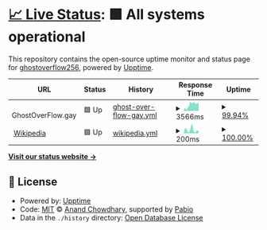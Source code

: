 # [📈 Live Status](https://GhostDog98.github.io/upptime): <!--live status--> **🟩 All systems operational**

This repository contains the open-source uptime monitor and status page for [ghostoverflow256](https://GhostDog98.github.io/upptime), powered by [Upptime](https://github.com/upptime/upptime).

<!--start: status pages-->
<!-- This summary is generated by Upptime (https://github.com/upptime/upptime) -->
<!-- Do not edit this manually, your changes will be overwritten -->
<!-- prettier-ignore -->
| URL | Status | History | Response Time | Uptime |
| --- | ------ | ------- | ------------- | ------ |
| <img alt="" src="https://icons.duckduckgo.com/ip3/ghostoverflow.gay.ico" height="13"> GhostOverFlow.gay | 🟩 Up | [ghost-over-flow-gay.yml](https://github.com/GhostDog98/upptime/commits/HEAD/history/ghost-over-flow-gay.yml) | <details><summary><img alt="Response time graph" src="./graphs/ghost-over-flow-gay/response-time-week.png" height="20"> 3566ms</summary><br><a href="https://GhostDog98.github.io/upptime/history/ghost-over-flow-gay"><img alt="Response time 3566" src="https://img.shields.io/endpoint?url=https%3A%2F%2Fraw.githubusercontent.com%2FGhostDog98%2Fupptime%2FHEAD%2Fapi%2Fghost-over-flow-gay%2Fresponse-time.json"></a><br><a href="https://GhostDog98.github.io/upptime/history/ghost-over-flow-gay"><img alt="24-hour response time 10695" src="https://img.shields.io/endpoint?url=https%3A%2F%2Fraw.githubusercontent.com%2FGhostDog98%2Fupptime%2FHEAD%2Fapi%2Fghost-over-flow-gay%2Fresponse-time-day.json"></a><br><a href="https://GhostDog98.github.io/upptime/history/ghost-over-flow-gay"><img alt="7-day response time 3566" src="https://img.shields.io/endpoint?url=https%3A%2F%2Fraw.githubusercontent.com%2FGhostDog98%2Fupptime%2FHEAD%2Fapi%2Fghost-over-flow-gay%2Fresponse-time-week.json"></a><br><a href="https://GhostDog98.github.io/upptime/history/ghost-over-flow-gay"><img alt="30-day response time 3566" src="https://img.shields.io/endpoint?url=https%3A%2F%2Fraw.githubusercontent.com%2FGhostDog98%2Fupptime%2FHEAD%2Fapi%2Fghost-over-flow-gay%2Fresponse-time-month.json"></a><br><a href="https://GhostDog98.github.io/upptime/history/ghost-over-flow-gay"><img alt="1-year response time 3566" src="https://img.shields.io/endpoint?url=https%3A%2F%2Fraw.githubusercontent.com%2FGhostDog98%2Fupptime%2FHEAD%2Fapi%2Fghost-over-flow-gay%2Fresponse-time-year.json"></a></details> | <details><summary><a href="https://GhostDog98.github.io/upptime/history/ghost-over-flow-gay">99.94%</a></summary><a href="https://GhostDog98.github.io/upptime/history/ghost-over-flow-gay"><img alt="All-time uptime 99.94%" src="https://img.shields.io/endpoint?url=https%3A%2F%2Fraw.githubusercontent.com%2FGhostDog98%2Fupptime%2FHEAD%2Fapi%2Fghost-over-flow-gay%2Fuptime.json"></a><br><a href="https://GhostDog98.github.io/upptime/history/ghost-over-flow-gay"><img alt="24-hour uptime 99.73%" src="https://img.shields.io/endpoint?url=https%3A%2F%2Fraw.githubusercontent.com%2FGhostDog98%2Fupptime%2FHEAD%2Fapi%2Fghost-over-flow-gay%2Fuptime-day.json"></a><br><a href="https://GhostDog98.github.io/upptime/history/ghost-over-flow-gay"><img alt="7-day uptime 99.94%" src="https://img.shields.io/endpoint?url=https%3A%2F%2Fraw.githubusercontent.com%2FGhostDog98%2Fupptime%2FHEAD%2Fapi%2Fghost-over-flow-gay%2Fuptime-week.json"></a><br><a href="https://GhostDog98.github.io/upptime/history/ghost-over-flow-gay"><img alt="30-day uptime 99.94%" src="https://img.shields.io/endpoint?url=https%3A%2F%2Fraw.githubusercontent.com%2FGhostDog98%2Fupptime%2FHEAD%2Fapi%2Fghost-over-flow-gay%2Fuptime-month.json"></a><br><a href="https://GhostDog98.github.io/upptime/history/ghost-over-flow-gay"><img alt="1-year uptime 99.94%" src="https://img.shields.io/endpoint?url=https%3A%2F%2Fraw.githubusercontent.com%2FGhostDog98%2Fupptime%2FHEAD%2Fapi%2Fghost-over-flow-gay%2Fuptime-year.json"></a></details>
| <img alt="" src="https://icons.duckduckgo.com/ip3/en.wikipedia.org.ico" height="13"> [Wikipedia](https://en.wikipedia.org) | 🟩 Up | [wikipedia.yml](https://github.com/GhostDog98/upptime/commits/HEAD/history/wikipedia.yml) | <details><summary><img alt="Response time graph" src="./graphs/wikipedia/response-time-week.png" height="20"> 200ms</summary><br><a href="https://GhostDog98.github.io/upptime/history/wikipedia"><img alt="Response time 200" src="https://img.shields.io/endpoint?url=https%3A%2F%2Fraw.githubusercontent.com%2FGhostDog98%2Fupptime%2FHEAD%2Fapi%2Fwikipedia%2Fresponse-time.json"></a><br><a href="https://GhostDog98.github.io/upptime/history/wikipedia"><img alt="24-hour response time 133" src="https://img.shields.io/endpoint?url=https%3A%2F%2Fraw.githubusercontent.com%2FGhostDog98%2Fupptime%2FHEAD%2Fapi%2Fwikipedia%2Fresponse-time-day.json"></a><br><a href="https://GhostDog98.github.io/upptime/history/wikipedia"><img alt="7-day response time 200" src="https://img.shields.io/endpoint?url=https%3A%2F%2Fraw.githubusercontent.com%2FGhostDog98%2Fupptime%2FHEAD%2Fapi%2Fwikipedia%2Fresponse-time-week.json"></a><br><a href="https://GhostDog98.github.io/upptime/history/wikipedia"><img alt="30-day response time 200" src="https://img.shields.io/endpoint?url=https%3A%2F%2Fraw.githubusercontent.com%2FGhostDog98%2Fupptime%2FHEAD%2Fapi%2Fwikipedia%2Fresponse-time-month.json"></a><br><a href="https://GhostDog98.github.io/upptime/history/wikipedia"><img alt="1-year response time 200" src="https://img.shields.io/endpoint?url=https%3A%2F%2Fraw.githubusercontent.com%2FGhostDog98%2Fupptime%2FHEAD%2Fapi%2Fwikipedia%2Fresponse-time-year.json"></a></details> | <details><summary><a href="https://GhostDog98.github.io/upptime/history/wikipedia">100.00%</a></summary><a href="https://GhostDog98.github.io/upptime/history/wikipedia"><img alt="All-time uptime 100.00%" src="https://img.shields.io/endpoint?url=https%3A%2F%2Fraw.githubusercontent.com%2FGhostDog98%2Fupptime%2FHEAD%2Fapi%2Fwikipedia%2Fuptime.json"></a><br><a href="https://GhostDog98.github.io/upptime/history/wikipedia"><img alt="24-hour uptime 100.00%" src="https://img.shields.io/endpoint?url=https%3A%2F%2Fraw.githubusercontent.com%2FGhostDog98%2Fupptime%2FHEAD%2Fapi%2Fwikipedia%2Fuptime-day.json"></a><br><a href="https://GhostDog98.github.io/upptime/history/wikipedia"><img alt="7-day uptime 100.00%" src="https://img.shields.io/endpoint?url=https%3A%2F%2Fraw.githubusercontent.com%2FGhostDog98%2Fupptime%2FHEAD%2Fapi%2Fwikipedia%2Fuptime-week.json"></a><br><a href="https://GhostDog98.github.io/upptime/history/wikipedia"><img alt="30-day uptime 100.00%" src="https://img.shields.io/endpoint?url=https%3A%2F%2Fraw.githubusercontent.com%2FGhostDog98%2Fupptime%2FHEAD%2Fapi%2Fwikipedia%2Fuptime-month.json"></a><br><a href="https://GhostDog98.github.io/upptime/history/wikipedia"><img alt="1-year uptime 100.00%" src="https://img.shields.io/endpoint?url=https%3A%2F%2Fraw.githubusercontent.com%2FGhostDog98%2Fupptime%2FHEAD%2Fapi%2Fwikipedia%2Fuptime-year.json"></a></details>

<!--end: status pages-->

[**Visit our status website →**](https://GhostDog98.github.io/upptime)

## 📄 License

- Powered by: [Upptime](https://github.com/upptime/upptime)
- Code: [MIT](./LICENSE) © [Anand Chowdhary](https://anandchowdhary.com), supported by [Pabio](https://pabio.com)
- Data in the `./history` directory: [Open Database License](https://opendatacommons.org/licenses/odbl/1-0/)
